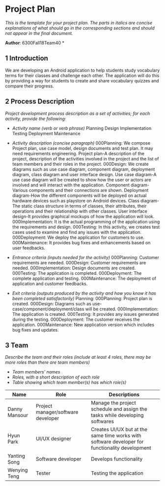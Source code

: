 # Project Plan

*This is the template for your project plan. The parts in italics are concise explanations of what should go in the corresponding sections and should not appear in the final document.*

**Author**: 6300Fall18Team40 *

## 1 Introduction

We are developing an Android application to help students study vocabulary terms for their classes and challenge each other. The application will do this by providing a way for students to create and share vocabulary quizzes and compare their progress.

## 2 Process Description

*Project development process description as a set of activities; for each activity, provide the following:*

- *Activity name (verb or verb phrase)*
Planning
Design
Implementation
Testing
Deployment
Maintenance

- *Activity description (concise paragraph)*
	000Planning: We compose Project plan, use case model, design documents and test plan. It may need requirements engineering.
		Project plan-A description of the project, description of the activities involved in the project and the list of team members and their roles in the project. 
	000Design: We create diagrams such as use case diagram, component diagram, deployment diagram, class diagram and user interface design.
		Use case diagram-A use case diagram will be created to show how the user or actors are involved and will interact with the application. 
		Component diagram-Various components and their connections are shown. 
		Deployment diagram-How the different components will be deployed on actual hardware devices such as playstore on Android devices. 
		Class diagram-The static class structure in terms of classes, their attributes, their operations and their relationship with other classes. 
		User interface design-It provides graphical mockups of how the application will look.
	000Implementation: It is the actual programming of the application using the requirements and design.
	000Testing: In this activity, we creates test cases used to examine and find any issues with the application.
	000Deployment: We deploy the application for customers to use.
	000Maintenance: It provides bug fixes and enhancements based on user feedbacks.		
	
- *Entrance criteria (inputs needed for the activity)*
	000Planning: Customer requirements are needed.
	000Design: Customer requirements are needed.
	000Implementation: Design documents are created. 
	000Testing: The application is completed. 
	000Deployment: The complete application and testing.
	000Maintenance: The deployment of application and customer feedbacks.

- *Exit criteria (outputs produced by the activity and how you know it has been completed satisfactorily)*
Planning: 
	000Planning: Project plan is created.
	000Design: Diagrams such as use-case/component/deployment/class will be created.
	000Implementation: The application is created.
	000Testing: It provides any issues generated during the testing.
	000Deployment: The customer receives the application.
	000Maintenance: New application version which includes bug fixes and updates.

## 3 Team

*Describe the team and their roles (include at least 4 roles, there may be more roles than there are team members)*

- *Team members' names*
- *Roles, with a short description of each role*
- *Table showing which team member(s) has which role(s)*


|Name|Role|Descriptions|
|---|---|---|
|Danny Mansour|Project manager/software developer|Manage the project schedule and assign the tasks while developing softwares|
|Hyun Park|UI/UX designer|Creates UI/UX but at the same time works with software developer for functionality development|
|Yanting Song|Software developer|Develops functionality|
|Wenying Teng|Tester|Testing the application|



